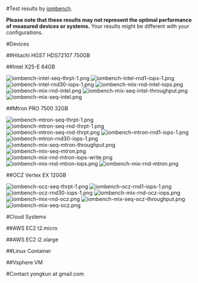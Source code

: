#Test results by [iombench](https://github.com/yongkun/iombench).

__Please note that these results may not represent the optimal performance of measured devices or systems.__ Your results might be different with your configurations.

#Devices

##Hitachi HGST HDS72107 750GB

##Intel X25-E 64GB

![iombench-intel-seq-thrpt-1.png](./intel-x25e/iombench-intel-seq-thrpt-1.png)
![iombench-intel-rnd1-iops-1.png](./intel-x25e/iombench-intel-rnd1-iops-1.png)
![iombench-intel-rnd30-iops-1.png](./intel-x25e/iombench-intel-rnd30-iops-1.png)
![iombench-mix-rnd-intel-iops.png](./intel-x25e/iombench-mix-rnd-intel-iops.png)
![iombench-mix-rnd-intel.png](./intel-x25e/iombench-mix-rnd-intel.png)
![iombench-mix-seq-intel-throughput.png](./intel-x25e/iombench-mix-seq-intel-throughput.png)
![iombench-mix-seq-intel.png](./intel-x25e/iombench-mix-seq-intel.png)

##Mtron PRO 7500 32GB

![iombench-mtron-seq-thrpt-1.png](./mtron-pro-7500/iombench-mtron-seq-thrpt-1.png)
![iombench-mtron-seq-rnd-thrpt-1.png](./mtron-pro-7500/iombench-mtron-seq-rnd-thrpt-1.png)
![iombench-mtron-seq-rnd-thrpt.png](./mtron-pro-7500/iombench-mtron-seq-rnd-thrpt.png)
![iombench-mtron-rnd1-iops-1.png](./mtron-pro-7500/iombench-mtron-rnd1-iops-1.png)
![iombench-mtron-rnd30-iops-1.png](./mtron-pro-7500/iombench-mtron-rnd30-iops-1.png)
![iombench-mix-seq-mtron-throughput.png](./mtron-pro-7500/iombench-mix-seq-mtron-throughput.png)
![iombench-mix-seq-mtron.png](./mtron-pro-7500/iombench-mix-seq-mtron.png)
![iombench-mix-rnd-mtron-iops-write.png](./mtron-pro-7500/iombench-mix-rnd-mtron-iops-write.png)
![iombench-mix-rnd-mtron-iops.png](./mtron-pro-7500/iombench-mix-rnd-mtron-iops.png)
![iombench-mix-rnd-mtron.png](./mtron-pro-7500/iombench-mix-rnd-mtron.png)

##OCZ Vertex EX 120GB

![iombench-ocz-seq-thrpt-1.png](./ocz-vertex-ex/iombench-ocz-seq-thrpt-1.png)
![iombench-ocz-rnd1-iops-1.png](./ocz-vertex-ex/iombench-ocz-rnd1-iops-1.png)
![iombench-ocz-rnd30-iops-1.png](./ocz-vertex-ex/iombench-ocz-rnd30-iops-1.png)
![iombench-mix-rnd-ocz-iops.png](./ocz-vertex-ex/iombench-mix-rnd-ocz-iops.png)
![iombench-mix-rnd-ocz.png](./ocz-vertex-ex/iombench-mix-rnd-ocz.png)
![iombench-mix-seq-ocz-throughput.png](./ocz-vertex-ex/iombench-mix-seq-ocz-throughput.png)
![iombench-mix-seq-ocz.png](./ocz-vertex-ex/iombench-mix-seq-ocz.png)


#Cloud Systems

##AWS EC2 t2.micro

##AWS EC2 i2.xlarge

##Linux Container

##Vsphere VM

#Contact
yongkun at gmail.com

